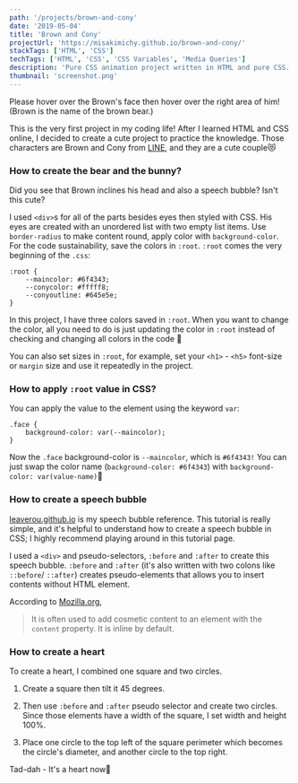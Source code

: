 ```yaml
---
path: '/projects/brown-and-cony'
date: '2019-05-04'
title: 'Brown and Cony'
projectUrl: 'https://misakimichy.github.io/brown-and-cony/'
stackTags: ['HTML', 'CSS']
techTags: ['HTML', 'CSS', 'CSS Variables', 'Media Queries']
description: 'Pure CSS animation project written in HTML and pure CSS. When you hover over Brown, the brown bear, and Cony, the cute rabbit, some animation will start.'
thumbnail: 'screenshot.png'
---
```


Please hover over the Brown's face then hover over the right area of him! (Brown is the name of the brown bear.)

This is the very first project in my coding life! After I learned HTML and CSS online, I decided to create a cute project to practice the knowledge.
Those characters are Brown and Cony from [LINE](https://line.me/en/), and they are a cute couple😻

### How to create the bear and the bunny?

Did you see that Brown inclines his head and also a speech bubble? Isn't this cute?

I used `<div>`s for all of the parts besides eyes then styled with CSS. His eyes are created with an unordered list with two empty list items. Use `border-radius` to make content round, apply color with `background-color`. For the code sustainability, save the colors in `:root`. `:root` comes the very beginning of the `.css`:

```
:root {
    --maincolor: #6f4343;
    --conycolor: #fffff8;
    --conyoutline: #645e5e;
}
```

In this project, I have three colors saved in `:root`. When you want to change the color, all you need to do is just updating the color in `:root` instead of checking and changing all colors in the code 🙌

You can also set sizes in `:root`, for example, set your `<h1>` - `<h5>` font-size or `margin` size and use it repeatedly in the project.

### How to apply `:root` value in CSS?

You can apply the value to the element using the keyword `var`:

```
.face {
    background-color: var(--maincolor);
}
```

Now the `.face` background-color is `--maincolor`, which is `#6f4343!` You can just swap the color name (`background-color: #6f4343`) with `background-color: var(value-name)`🥳

### How to create a speech bubble

[leaverou.github.io](https://leaverou.github.io/bubbly) is my speech bubble reference. This tutorial is really simple, and it's helpful to understand how to create a speech bubble in CSS; I highly recommend playing around in this tutorial page.

I used a `<div>` and pseudo-selectors, `:before` and `:after` to create this speech bubble. `:before` and `:after` (it's also written with two colons like `::before`/ `::after`) creates pseudo-elements that allows you to insert contents without HTML element.

According to [Mozilla.org](https://developer.mozilla.org),

> It is often used to add cosmetic content to an element with the `content` property. It is inline by default.

### How to create a heart

To create a heart, I combined one square and two circles.

1. Create a square then tilt it 45 degrees.

2. Then use `:before` and `:after` pseudo selector and create two circles. Since those elements have a width of the square, I set width and height 100%.

3. Place one circle to the top left of the square perimeter which becomes the circle's diameter, and another circle to the top right.

Tad-dah - It's a heart now🧡
